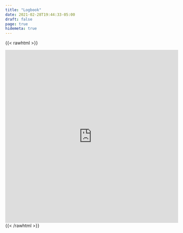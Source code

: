 ```yaml
---
title: "Logbook"
date: 2021-02-28T19:44:33-05:00
draft: false
page: true
hidemeta: true
---
```


{{< rawhtml >}}
<iframe align="center" frameborder="0" height="550" name="iframe" scrolling="yes" src="https://clublog.org/last10_iframe.php?call=ve2hew&limit=20" width="550"></iframe>
{{< /rawhtml >}}